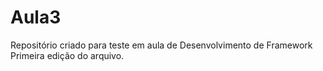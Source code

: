 # Aula3
Repositório criado para teste em aula de Desenvolvimento de Framework
Primeira edição do arquivo.

